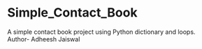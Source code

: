 # Simple_Contact_Book
A simple contact book project using Python dictionary and loops.
<br>
Author- Adheesh Jaiswal 

